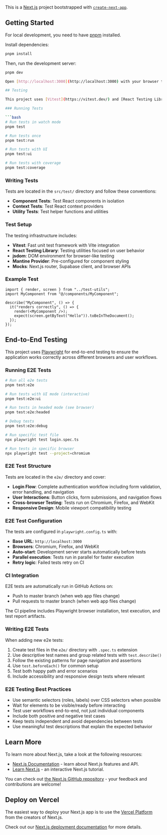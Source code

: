 This is a [Next.js](https://nextjs.org) project bootstrapped with [`create-next-app`](https://nextjs.org/docs/pages/api-reference/create-next-app).

## Getting Started

For local development, you need to have [pnpm](https://pnpm.io/) installed.

Install dependencies:

```bash
pnpm install
```

Then, run the development server:

````bash
pnpm dev

Open [http://localhost:3000](http://localhost:3000) with your browser to see the result.

## Testing

This project uses [Vitest](https://vitest.dev/) and [React Testing Library](https://testing-library.com/docs/react-testing-library/intro/) for unit testing.

### Running Tests

```bash
# Run tests in watch mode
pnpm test

# Run tests once
pnpm test:run

# Run tests with UI
pnpm test:ui

# Run tests with coverage
pnpm test:coverage
````

### Writing Tests

Tests are located in the `src/test/` directory and follow these conventions:

- **Component Tests**: Test React components in isolation
- **Context Tests**: Test React context providers
- **Utility Tests**: Test helper functions and utilities

### Test Setup

The testing infrastructure includes:

- **Vitest**: Fast unit test framework with Vite integration
- **React Testing Library**: Testing utilities focused on user behavior
- **jsdom**: DOM environment for browser-like testing
- **Mantine Provider**: Pre-configured for component styling
- **Mocks**: Next.js router, Supabase client, and browser APIs

### Example Test

```tsx
import { render, screen } from "../test-utils";
import MyComponent from "@/components/MyComponent";

describe("MyComponent", () => {
  it("renders correctly", () => {
    render(<MyComponent />);
    expect(screen.getByText("Hello")).toBeInTheDocument();
  });
});
```

## End-to-End Testing

This project uses [Playwright](https://playwright.dev/) for end-to-end testing to ensure the application works correctly across different browsers and user workflows.

### Running E2E Tests

```bash
# Run all e2e tests
pnpm test:e2e

# Run tests with UI mode (interactive)
pnpm test:e2e:ui

# Run tests in headed mode (see browser)
pnpm test:e2e:headed

# Debug tests
pnpm test:e2e:debug

# Run specific test file
npx playwright test login.spec.ts

# Run tests in specific browser
npx playwright test --project=chromium
```

### E2E Test Structure

Tests are located in the `e2e/` directory and cover:

- **Login Flow**: Complete authentication workflow including form validation, error handling, and navigation
- **User Interactions**: Button clicks, form submissions, and navigation flows
- **Cross-browser Testing**: Tests run on Chromium, Firefox, and WebKit
- **Responsive Design**: Mobile viewport compatibility testing

### E2E Test Configuration

The tests are configured in `playwright.config.ts` with:

- **Base URL**: `http://localhost:3000`
- **Browsers**: Chromium, Firefox, and WebKit
- **Auto-start**: Development server starts automatically before tests
- **Parallel execution**: Tests run in parallel for faster execution
- **Retry logic**: Failed tests retry on CI

### CI Integration

E2E tests are automatically run in GitHub Actions on:

- Push to master branch (when web app files change)
- Pull requests to master branch (when web app files change)

The CI pipeline includes Playwright browser installation, test execution, and test report artifacts.

### Writing E2E Tests

When adding new e2e tests:

1. Create test files in the `e2e/` directory with `.spec.ts` extension
2. Use descriptive test names and group related tests with `test.describe()`
3. Follow the existing patterns for page navigation and assertions
4. Use `test.beforeEach()` for common setup
5. Test both happy path and error scenarios
6. Include accessibility and responsive design tests where relevant

### E2E Testing Best Practices

- Use semantic selectors (roles, labels) over CSS selectors when possible
- Wait for elements to be visible/ready before interacting
- Test user workflows end-to-end, not just individual components
- Include both positive and negative test cases
- Keep tests independent and avoid dependencies between tests
- Use meaningful test descriptions that explain the expected behavior

## Learn More

To learn more about Next.js, take a look at the following resources:

- [Next.js Documentation](https://nextjs.org/docs) - learn about Next.js features and API.
- [Learn Next.js](https://nextjs.org/learn-pages-router) - an interactive Next.js tutorial.

You can check out [the Next.js GitHub repository](https://github.com/vercel/next.js) - your feedback and contributions are welcome!

## Deploy on Vercel

The easiest way to deploy your Next.js app is to use the [Vercel Platform](https://vercel.com/new?utm_medium=default-template&filter=next.js&utm_source=create-next-app&utm_campaign=create-next-app-readme) from the creators of Next.js.

Check out our [Next.js deployment documentation](https://nextjs.org/docs/pages/building-your-application/deploying) for more details.
